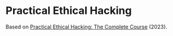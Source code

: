 # Practical Ethical Hacking

Based on [Practical Ethical Hacking: The Complete Course](https://academy.tcm-sec.com/p/practical-ethical-hacking-the-complete-course) (2023).
